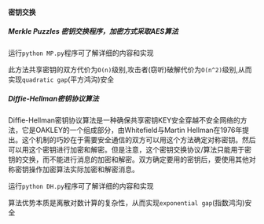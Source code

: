 #### 密钥交换

##### Merkle Puzzles 密钥交换程序，加密方式采取AES算法

运行`python MP.py`程序可了解详细的内容和实现

此方法共享密钥的双方代价为`O(n)`级别,攻击者(窃听)破解代价为`O(n^2)`级别,从而实现`quadratic gap`(平方鸿沟)安全

##### Diffie-Hellman密钥协议算法

Diffie-Hellman密钥协议算法是一种确保共享密钥KEY安全穿越不安全网络的方法，它是OAKLEY的一个组成部分，由Whitefield与Martin Hellman在1976年提出。这个机制的巧妙在于需要安全通信的双方可以用这个方法确定对称密钥。然后可以用这个密钥进行加密和解密。但是注意，这个密钥交换协议/算法只能用于密钥的交换，而不能进行消息的加密和解密。双方确定要用的密钥后，要使用其他对称密钥操作加密算法实际加密和解密消息。

运行`python DH.py`程序可了解详细的内容和实现

算法优势本质是离散对数计算的复杂性，从而实现`exponential gap`(指数鸿沟)安全
